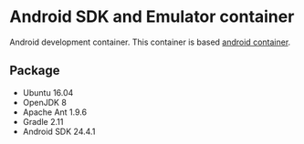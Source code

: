 # Android SDK and Emulator container

Android development container.
This container is based [android container](https://hub.docker.com/r/yuki312/android/).  

## Package

 - Ubuntu 16.04
 - OpenJDK 8
 - Apache Ant 1.9.6
 - Gradle 2.11
 - Android SDK 24.4.1
